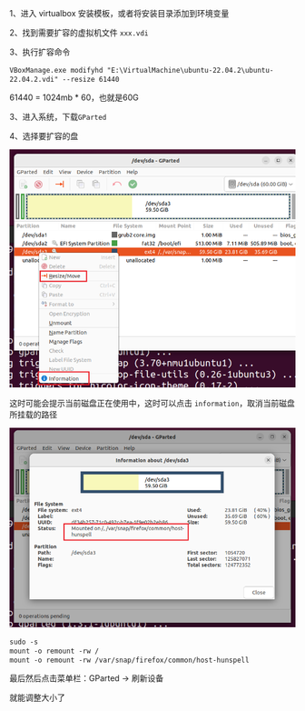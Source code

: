 1、进入 virtualbox 安装模板，或者将安装目录添加到环境变量

2、找到需要扩容的虚拟机文件 `xxx.vdi`

3、执行扩容命令

```
VBoxManage.exe modifyhd "E:\VirtualMachine\ubuntu-22.04.2\ubuntu-22.04.2.vdi" --resize 61440
```

61440 = 1024mb * 60，也就是60G

3、进入系统，下载`GParted`

4、选择要扩容的盘

![image-20230623200846882](img/image-20230623200846882.png)

这时可能会提示当前磁盘正在使用中，这时可以点击 `information`，取消当前磁盘所挂载的路径

![image-20230623200953531](img/image-20230623200953531.png)

```shell
sudo -s
mount -o remount -rw /
mount -o remount -rw /var/snap/firefox/common/host-hunspell
```

最后然后点击菜单栏：GParted -> 刷新设备

就能调整大小了